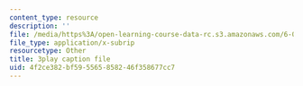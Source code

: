 ```yaml
---
content_type: resource
description: ''
file: /media/https%3A/open-learning-course-data-rc.s3.amazonaws.com/6-046j-design-and-analysis-of-algorithms-spring-2015/4f2ce382bf595565858246f358677cc7_EzeYI7p9MjU.vtt
file_type: application/x-subrip
resourcetype: Other
title: 3play caption file
uid: 4f2ce382-bf59-5565-8582-46f358677cc7
---
```

